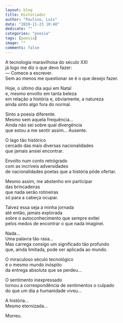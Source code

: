 ```yaml
---
layout: blog
title: Historiador
author: "Paulino, Luís"
date: "2019-11-23 10:48"
dedicate: ""
categories: "poesia"
tags: [poesia]
image: ""
comments: false
---
```

A tecnologia maravilhosa do século XXI\
já logo me diz o que devo fazer:\
— Comece a escrever.\
Sem ao menos me questionar se é o que desejo fazer.

Hoje, o último dia aqui em Natal\
e, mesmo envolto em tanta beleza\
em relação a história e, obviamente, a natureza\
ainda sinto algo fora do normal.

Sinto a poesia diferente.\
Mesmo sem aquela frequência...\
Ainda não sei sobre qual divergência\
que estou a me sentir assim... Ausente.

O lago tão histórico\
cercado das mais diversas nacionalidades\
que jamais ansiei encontrar.

Envolto num conto retrógrado\
com as incríveis adversidades\
de nacionalidades poetas que a história pôde ofertar.

Mesmo assim, me abstenho em participar\
das brincadeiras\
que nada serão rotineiras\
só para a cabeça ocupar.

Talvez essa seja a minha jornada\
até então, jamais explorada\
sobre o autoconhecimento que sempre evitei\
pelos medos de encontrar o que nada imaginei.

Nada...\
Uma palavra tão rasa...\
Mas carrega consigo um significado tão profundo\
que, ainda limitada, pode ser aplicada ao mundo.

O miraculoso século tecnológico\
é o mesmo mundo inóspito\
da entrega absoluta que se perdeu...

O sentimento inexpressado\
tornou a correspondência de sentimentos o culpado\
do que um dia a humanidade viveu...

A história...\
Mesmo eternizada...

Morreu.

